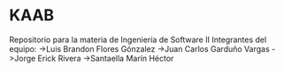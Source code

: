 # KAAB
Repositorio para la materia de Ingeniería de Software II
Integrantes del equipo:
->Luis Brandon Flores Gónzalez
->Juan Carlos Garduño Vargas
->Jorge Erick Rivera
->Santaella Marín Héctor

